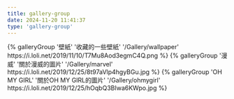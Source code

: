 ```yaml
---
title: gallery-group
date: 2024-11-20 11:41:37
type: 'gallery-group'
---
```


<div class="gallery-group-main">
  {% galleryGroup '壁紙' '收藏的一些壁紙' '/Gallery/wallpaper' https://i.loli.net/2019/11/10/T7Mu8Aod3egmC4Q.png %}
  {% galleryGroup '漫威' '關於漫威的圖片' '/Gallery/marvel' https://i.loli.net/2019/12/25/8t97aVlp4hgyBGu.jpg %}
  {% galleryGroup 'OH MY GIRL' '關於OH MY GIRL的圖片' '/Gallery/ohmygirl' https://i.loli.net/2019/12/25/hOqbQ3BIwa6KWpo.jpg %}
</div>
